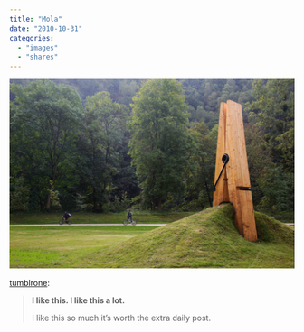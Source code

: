 ```yaml
---
title: "Mola"
date: "2010-10-31"
categories: 
  - "images"
  - "shares"
---
```


![Image](images/tumblr_lahivjiwvS1qz4dqwo1_1280.jpg)

[tumblrone](http://tumblrone.tumblr.com/post/1352037958/i-like-this-i-like-this-a-lot-i-like-this-so):

> **I like this. I like this a lot.**
> 
> I like this so much it’s worth the extra daily post.
